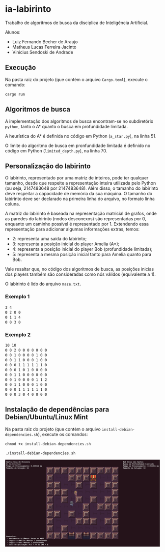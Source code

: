 # ia-labirinto

Trabalho de algoritmos de busca da disciplica de Inteligência Artificial.

Alunos:
* Luiz Fernando Becher de Araujo
* Matheus Lucas Ferreira Jacinto
* Vinicius Sendoski de Andrade

## Execução

Na pasta raiz do projeto (que contém o arquivo `Cargo.toml`), execute o comando:

```
cargo run
```

## Algoritmos de busca

A implementação dos algoritmos de busca encontram-se no subdiretório `python`, tanto o A* quanto o busca em profundidade limitada.

A heurística do A* é definida no código em Python (`a_star.py`), na linha 51.

O limite do algoritmo de busca em pronfundidade limitada é definido no código em Python (`limited_depth.py`), na linha 70.

## Personalização do labirinto

O labirinto, representado por uma matriz de inteiros, pode ter qualquer tamanho, desde que respeite a representação inteira utilizada pelo Python (ou seja, 2147483648 por 2147483648). Além disso, o tamanho do labirinto deve respeitar a capacidade de memória da sua máquina. O tamanho do labirinto deve ser declarado na primeira linha do arquivo, no formato linha coluna.

A matriz do labirinto é baseada na representação matricial de grafos, onde as paredes do labirinto (nodos desconexos) são representadas por 0, enquanto um caminho possível é representado por 1. Extendendo essa representação para adicionar algumas informações extras, temos:

* 2: representa uma saída do labirinto;
* 3: representa a posição inicial do player Amelia (A*);
* 4: representa a posição inicial do player Bob (profundidade limitada);
* 5: representa a mesma posição inicial tanto para Amelia quanto para Bob.

Vale resaltar que, no código dos algoritmos de busca, as posições inicias dos players também são consideradas como nós válidos (equivalente a 1).

O labirinto é lido do arquivo `maze.txt`.

### Exemplo 1

```
3 4
0 2 0 0
0 1 1 4
0 0 3 0
```

### Exemplo 2
```
10 10
0 0 2 0 0 0 0 0 0 0
0 0 1 0 0 0 0 1 0 0
0 0 1 1 0 0 0 1 0 0
0 0 0 1 1 1 1 1 1 0
0 0 0 1 0 1 0 0 0 0 
0 0 1 1 0 0 0 0 0 0
0 0 1 0 0 0 0 1 1 2
0 0 1 1 0 0 0 1 0 0
0 0 0 1 1 1 1 1 1 0
0 0 0 3 0 4 0 0 0 0
```

## Instalação de dependências para Debian/Ubuntu/Linux Mint

Na pasta raiz do projeto (que contém o arquivo `install-debian-dependencies.sh`), execute os comandos:

```
chmod +x install-debian-dependencies.sh
```

```
./install-debian-dependencies.sh
```

![Texto Alternativo](https://github.com/lbecher/ia-labirinto/blob/master/Trabalho_IA.png)
